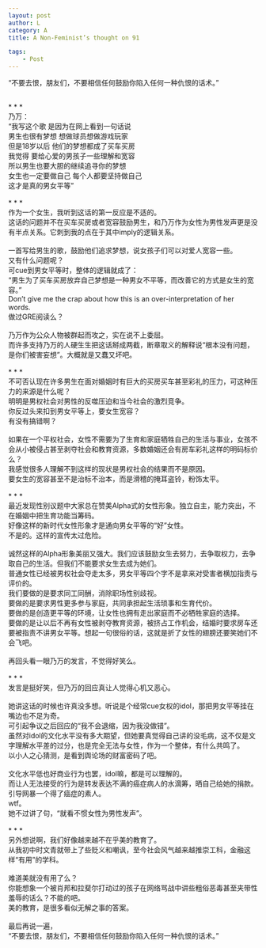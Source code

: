 ```yaml
---
layout: post
author: L
category: A
title: A Non-Feminist’s thought on 91

tags:
    - Post
---
```


“不要去恨，朋友们，不要相信任何鼓励你陷入任何一种仇恨的话术。”

<br>
* * *
<br>
乃万：<br>
“我写这个歌 是因为在网上看到一句话说<br>
男生也很有梦想 想做球员想做游戏玩家<br>
但是18岁以后 他们的梦想都成了买车买房<br>
我觉得 要给心爱的男孩子一些理解和宽容<br>
所以男生也要大胆的继续追寻你的梦想<br>
女生也一定要做自己 每个人都要坚持做自己<br>
这才是真的男女平等”<br>
<br>
* * *
<br>
作为一个女生，我听到这话的第一反应是不适的。<br>
这话的问题并不在买车买房或者宽容鼓励男生，和乃万作为女性为男性发声更是没有半点关系。它刺到我的点在于其中imply的逻辑关系。<br>
<br>
一首写给男生的歌，鼓励他们追求梦想，说女孩子们可以对爱人宽容一些。<br>
又有什么问题呢？<br>
可cue到男女平等时，整体的逻辑就成了：<br>
“男生为了买车买房放弃自己梦想是一种男女不平等，而改善它的方式是女生的宽容。”<br>
Don’t give me the crap about how this is an over-interpretation of her words.<br>
做过GRE阅读么？<br>
<br>
乃万作为公众人物被群起而攻之，实在说不上委屈。<br>
而许多支持乃万的人硬生生把这话掰成两截，断章取义的解释说“根本没有问题，是你们被害妄想”。大概就是又蠢又坏吧。<br>
<br>
* * *
<br>
不可否认现在许多男生在面对婚姻时有巨大的买房买车甚至彩礼的压力，可这种压力的来源是什么呢？<br>
明明是男权社会对男性的反噬压迫和当今社会的激烈竞争。<br>
你反过头来扣到男女平等上，要女生宽容？<br>
有没有搞错啊？<br>
<br>
如果在一个平权社会，女性不需要为了生育和家庭牺牲自己的生活与事业，女孩不会从小被侵占甚至剥夺社会和教育资源，多数婚姻还会有房车彩礼这样的明码标价么？<br>
我感觉很多人理解不到这样的现状是男权社会的结果而不是原因。<br>
要女生的宽容甚至不是治标不治本，而是滑稽的掩耳盗铃，粉饰太平。<br>
<br>
* * *
<br>
最近发现性别议题中大家总在赞美Alpha式的女性形象。独立自主，能力突出，不在婚姻中把生育功能当筹码。<br>
好像这样的新时代女性形象才是通向男女平等的“好”女性。<br>
不是的。这样的宣传太过危险。<br>
<br>
诚然这样的Alpha形象美丽又强大。我们应该鼓励女生去努力，去争取权力，去争取自己的生活。但我们不能要求女生去成为她们。<br>
普通女性已经被男权社会夺走太多，男女平等四个字不是拿来对受害者横加指责与评价的。<br>
我们要做的是要求同工同酬，消除职场性别歧视。<br>
要做的是要求男性更多参与家庭，共同承担起生活琐事和生育代价。<br>
要做的是创造更平等的环境，让女性也拥有走出家庭而不必牺牲家庭的选择。<br>
要做的是让以后不再有女性被剥夺教育资源，被挤占工作机会，结婚时要求房车还要被指责不讲男女平等。想起一句很俗的话，这就是折了女性的翅膀还要笑她们不会飞吧。<br>
<br>
再回头看一眼乃万的发言，不觉得好笑么。<br>
<br>
* * *
<br>
发言是挺好笑，但乃万的回应真让人觉得心机又恶心。<br>
<br>
她讲这话的时候也许真没多想。听说是个经常cue女权的idol，那把男女平等挂在嘴边也不足为奇。<br>
可引起争议之后回应的“我不会退缩，因为我没做错”。<br>
虽然对idol的文化水平没有多大期望，但她要真觉得自己讲的没毛病，这不仅是文字理解水平差的过分，也是完全无法与女性，作为一个整体，有什么共鸣了。<br>
以小人之心猜测，是看到舆论场的财富密码了吧。<br>
<br>
文化水平低也好商业行为也罢，idol嘛，都是可以理解的。<br>
而让人无法接受的行为是转发表达不满的癌症病人的水滴筹，晒自己给她的捐款。<br>
引导网暴一个得了癌症的素人。<br>
wtf。<br>
她不过讲了句，“就看不惯女性为男性发声”。<br>
<br>
* * *
<br>
另外想说啊，我们好像越来越不在乎美的教育了。<br>
从我初中时文青就带上了些贬义和嘲讽，至今社会风气越来越推崇工科，金融这样“有用”的学科。<br>
<br>
难道美就没有用了么？<br>
你能想象一个被肖邦和拉斐尔打动过的孩子在网络骂战中讲些粗俗恶毒甚至夹带性羞辱的话么？不能的吧。<br>
美的教育，是很多看似无解之事的答案。<br>
<br>
最后再说一遍，<br>
“不要去恨，朋友们，不要相信任何鼓励你陷入任何一种仇恨的话术。”<br>

